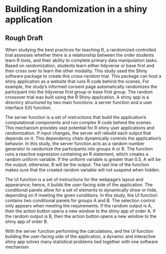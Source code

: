 Building Randomization in a shiny application
================

## Rough Draft

When studying the best practices for teaching R, a randomized controlled
trial assesses whether there is a relationship between the order
students learn R tools, and their ability to complete primary data
manipulation tasks. Based on randomization, students learn either
tidyverse or base first and then cross over to learn the other modality.
This study used the Shiny software package to create this cross-random
trial. This package can host a shiny application as a website that runs
R code behind the scenes. For example, the study’s informed consent page
automatically randomizes the participant into the tidyverse first group
or base first group. The random crossover trial was built using the R
Shiny application. A shiny app is a directory structured by two main
functions: a server function and a user interface (UI) function.

The server function is a set of instructions that build the
application’s computational components and run complex R code behind
the scenes. This mechanism provides vast potential for R shiny user
applications and randomization. If input changes, the server will
rebuild each output that depends on it. This dependency chain
dynamically controls the application’s behavior. In this study, the
server function acts as a random number generator to randomize the
participants into groups A or B. The function runs a reactive expression
containing an R statement, which creates a random uniform variable. If
the uniform variable is greater than 0.5, A will be the output;
otherwise, B will be the output. The last line of the function makes
sure that the created random variable will not suspend when hidden.

The UI function is a set of instructions for the webpage’s layout and
appearance; hence, it builds the user-facing side of the application.
The conditional panels allow for a set of elements to dynamically show
or hide, depending on if meeting the given conditions. In this study,
the UI function contains two conditional panels for groups A and B. The
selection control only appears when meeting the requirements. If the
random output is A, then the action button opens a new window to the
shiny app of order A. If the random output is B, then the action button
opens a new window to the shiny app of order B.

With the server function performing the calculations, and the UI
function building the user-facing side of the application, a dynamic and
interactive shiny app solves many statistical problems tied together
with one software mechanism.

